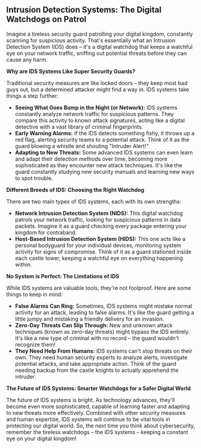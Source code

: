 ## Intrusion Detection Systems: The Digital Watchdogs on Patrol 

Imagine a tireless security guard patrolling your digital kingdom, constantly scanning for suspicious activity.  That's essentially what an Intrusion Detection System (IDS) does – it's a digital watchdog that keeps a watchful eye on your network traffic, sniffing out potential threats before they can cause any harm. 

**Why are IDS Systems Like Super Security Guards?** 

Traditional security measures are like locked doors – they keep most bad guys out, but a determined attacker might find a way in. IDS systems take things a step further:

* **Seeing What Goes Bump in the Night (or Network):** IDS systems constantly analyze network traffic for suspicious patterns. They compare this activity to known attack signatures, acting like a digital detective with a vast library of criminal fingerprints.  
* **Early Warning Alarms:**   If the IDS detects something fishy, it throws up a red flag, alerting security teams to a potential attack. Think of it as the guard blowing a whistle and shouting "Intruder Alert!" 
* **Adapting to New Threats:**  Some advanced IDS systems can even learn and adapt their detection methods over time, becoming more sophisticated as they encounter new attack techniques. It's like the guard constantly studying new security manuals and learning new ways to spot trouble.  

**Different Breeds of IDS: Choosing the Right Watchdog** 

There are two main types of IDS systems, each with its own strengths:

* **Network Intrusion Detection System (NIDS):** This digital watchdog patrols your network traffic, looking for suspicious patterns in data packets. Imagine it as a guard checking every package entering your kingdom for contraband. 
* **Host-Based Intrusion Detection System (HIDS):** This one acts like a personal bodyguard for your individual devices, monitoring system activity for signs of compromise. Think of it as a guard stationed inside each castle tower, keeping a watchful eye on everything happening within. 

**No System is Perfect: The Limitations of IDS** 

While IDS systems are valuable tools, they're not foolproof. Here are some things to keep in mind:

* **False Alarms Can Ring:**  Sometimes, IDS systems might mistake normal activity for an attack, leading to false alarms. It's like the guard getting a little jumpy and mistaking a friendly delivery for an invasion. 
* **Zero-Day Threats Can Slip Through:**  New and unknown attack techniques (known as zero-day threats) might bypass the IDS entirely. It's like a new type of criminal with no record – the guard wouldn't recognize them!  
* **They Need Help From Humans:**  IDS systems can't stop threats on their own. They need human security experts to analyze alerts, investigate potential attacks, and take appropriate action.  Think of the guard needing backup from the castle knights to actually apprehend the intruder. 

**The Future of IDS Systems: Smarter Watchdogs for a Safer Digital World** 

The future of IDS systems is bright. As technology advances, they'll become even more sophisticated, capable of learning faster and adapting to new threats more effectively. Combined with other security measures and human expertise, IDS systems will continue to be vital tools in protecting our digital world. So, the next time you think about cybersecurity, remember the tireless watchdogs – the IDS systems – keeping a constant eye on your digital kingdom! 